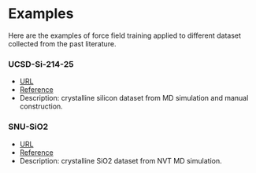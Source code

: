 # Examples

Here are the examples of force field training applied to different dataset collected from the past literature.

### UCSD-Si-214-25
- [URL](https://github.com/materialsvirtuallab/mlearn/tree/master/data/Si)
- [Reference](https://arxiv.org/pdf/1906.08888.pdf)
- Description: crystalline silicon dataset from MD simulation and manual construction.

### SNU-SiO2
- [URL](https://github.com/MDIL-SNU/SIMPLE-NN/tree/master/examples/SiO2/ab_initio_output)
- [Reference](https://doi.org/10.1016/j.cpc.2019.04.014)
- Description: crystalline SiO2 dataset from NVT MD simulation.
